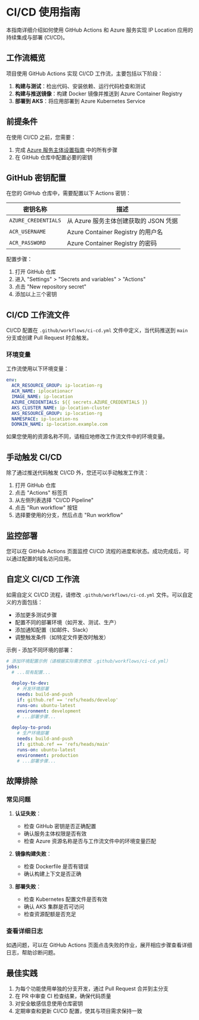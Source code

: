 # CI/CD 使用指南

本指南详细介绍如何使用 GitHub Actions 和 Azure 服务实现 IP Location 应用的持续集成与部署 (CI/CD)。

## 工作流概览

项目使用 GitHub Actions 实现 CI/CD 工作流，主要包括以下阶段：

1. **构建与测试**：检出代码、安装依赖、运行代码检查和测试
2. **构建与推送镜像**：构建 Docker 镜像并推送到 Azure Container Registry
3. **部署到 AKS**：将应用部署到 Azure Kubernetes Service

## 前提条件

在使用 CI/CD 之前，您需要：

1. 完成 [Azure 服务主体设置指南](./azure-setup.md) 中的所有步骤
2. 在 GitHub 仓库中配置必要的密钥

## GitHub 密钥配置

在您的 GitHub 仓库中，需要配置以下 Actions 密钥：

| 密钥名称 | 描述 |
|---------|------|
| `AZURE_CREDENTIALS` | 从 Azure 服务主体创建获取的 JSON 凭据 |
| `ACR_USERNAME` | Azure Container Registry 的用户名 |
| `ACR_PASSWORD` | Azure Container Registry 的密码 |

配置步骤：

1. 打开 GitHub 仓库
2. 进入 "Settings" > "Secrets and variables" > "Actions"
3. 点击 "New repository secret"
4. 添加以上三个密钥

## CI/CD 工作流文件

CI/CD 配置在 `.github/workflows/ci-cd.yml` 文件中定义，当代码推送到 `main` 分支或创建 Pull Request 时会触发。

### 环境变量

工作流使用以下环境变量：

```yaml
env:
  ACR_RESOURCE_GROUP: ip-location-rg
  ACR_NAME: iplocationacr
  IMAGE_NAME: ip-location
  AZURE_CREDENTIALS: ${{ secrets.AZURE_CREDENTIALS }}
  AKS_CLUSTER_NAME: ip-location-cluster
  AKS_RESOURCE_GROUP: ip-location-rg
  NAMESPACE: ip-location-ns
  DOMAIN_NAME: ip-location.example.com
```

如果您使用的资源名称不同，请相应地修改工作流文件中的环境变量。

## 手动触发 CI/CD

除了通过推送代码触发 CI/CD 外，您还可以手动触发工作流：

1. 打开 GitHub 仓库
2. 点击 "Actions" 标签页
3. 从左侧列表选择 "CI/CD Pipeline"
4. 点击 "Run workflow" 按钮
5. 选择要使用的分支，然后点击 "Run workflow"

## 监控部署

您可以在 GitHub Actions 页面监控 CI/CD 流程的进度和状态。成功完成后，可以通过配置的域名访问应用。

## 自定义 CI/CD 工作流

如需自定义 CI/CD 流程，请修改 `.github/workflows/ci-cd.yml` 文件。可以自定义的方面包括：

- 添加更多测试步骤
- 配置不同的部署环境（如开发、测试、生产）
- 添加通知配置（如邮件、Slack）
- 调整触发条件（如特定文件更改时触发）

示例 - 添加不同环境的部署：

```yaml
# 添加环境配置示例（请根据实际需求修改 .github/workflows/ci-cd.yml）
jobs:
  # ...现有配置...
  
  deploy-to-dev:
    # 开发环境部署
    needs: build-and-push
    if: github.ref == 'refs/heads/develop'
    runs-on: ubuntu-latest
    environment: development
    # ...部署步骤...
  
  deploy-to-prod:
    # 生产环境部署
    needs: build-and-push
    if: github.ref == 'refs/heads/main'
    runs-on: ubuntu-latest
    environment: production
    # ...部署步骤...
```

## 故障排除

### 常见问题

1. **认证失败**：
   - 检查 GitHub 密钥是否正确配置
   - 确认服务主体权限是否有效
   - 检查 Azure 资源名称是否与工作流文件中的环境变量匹配

2. **镜像构建失败**：
   - 检查 Dockerfile 是否有错误
   - 确认构建上下文是否正确

3. **部署失败**：
   - 检查 Kubernetes 配置文件是否有效
   - 确认 AKS 集群是否可访问
   - 检查资源配额是否充足

### 查看详细日志

如遇问题，可以在 GitHub Actions 页面点击失败的作业，展开相应步骤查看详细日志，帮助诊断问题。

## 最佳实践

1. 为每个功能使用单独的分支开发，通过 Pull Request 合并到主分支
2. 在 PR 中审查 CI 检查结果，确保代码质量
3. 对安全敏感信息使用仓库密钥
4. 定期审查和更新 CI/CD 配置，使其与项目需求保持一致

